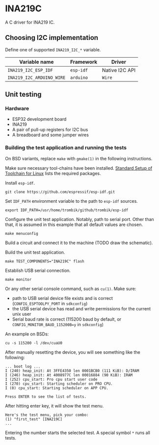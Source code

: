 # INA219C

A C driver for INA219 IC.

## Choosing I2C implementation

Define one of supported `INA219_I2C_*` variable.

| Variable name | Framework | Driver |
|---------------|----------|--------|
| `INA219_I2C_ESP_IDF` | `esp-idf` | Native I2C API |
| `INA219_I2C_ARDUINO_WIRE` | `arduino` | `Wire` |

## Unit testing

### Hardware

* ESP32 development board
* INA219
* A pair of pull-up registers for I2C bus
* A breadboard and some jumper wires

### Building the test application and running the tests

On BSD variants, replace `make` with `gmake(1)` in the following instructions.

Make sure necessary tool-chains have been installed. [Standard Setup of
Toolchain for Linux](http://esp-idf.readthedocs.io/en/latest/get-started/linux-setup.html)
lists the required packages.

Install `esp-idf`.

```
git clone https://github.com/espressif/esp-idf.git
```

Set `IDF_PATH` environment variable to the path to `esp-idf` sources.

```
export IDF_PATH=/usr/home/trombik/github/trombik/esp-idf
```

Configure the unit test application. Notably, path to serial port. Other than
that, it is assumed in this example that all default values are chosen.

```
make menuconfig
```

Build a circuit and connect it to the machine (TODO draw the schematic).

Build the unit test application.

```
make TEST_COMPONENTS="INA219C" flash
```

Establish USB serial connection.

```
make monitor
```

Or any other serial console command, such as `cu(1)`. Make sure:

* path to USB serial device file exists and is correct
  (`CONFIG_ESPTOOLPY_PORT` in `sdkconfig`)
* the USB serial device has read and write permissions for the current unix
  user
* Serial baud rate is correct (115200 baud by default, or
  `CONFIG_MONITOR_BAUD_115200B=y` in `sdkconfig`)

An example on BSDs:

```
cu -s 115200 -l /dev/cuaU0
```

After manually resetting the device, you will see something like the
following:

```
... boot log ...
I (240) heap_init: At 3FFE4350 len 0001BCB0 (111 KiB): D/IRAM
I (246) heap_init: At 4008977C len 00016884 (90 KiB): IRAM
I (252) cpu_start: Pro cpu start user code
I (270) cpu_start: Starting scheduler on PRO CPU.
I (0) cpu_start: Starting scheduler on APP CPU.

Press ENTER to see the list of tests.
```

After hitting enter key, it will show the test menu.

```
Here's the test menu, pick your combo:
(1)	"first_test" [INA219C]
...
```

Entering the number starts the selected test. A special symbol `*` runs all
tests.
